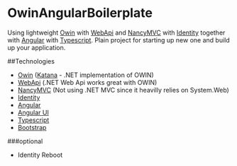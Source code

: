 OwinAngularBoilerplate
======================


Using lightweight [Owin](http://owin.org/) with [WebApi](http://www.asp.net/web-api) and [NancyMVC](http://nancyfx.org/) with [Identity](http://www.asp.net/identity) together with [Angular](https://angularjs.org/) with [Typescript](http://www.typescriptlang.org/). Plain project for starting up new one and build up your application.


##Technologies
* [Owin](http://owin.org/) ([Katana](https://katanaproject.codeplex.com/) - .NET implementation of OWIN)
* [WebApi](http://www.asp.net/web-api) (.NET Web Api works great with OWIN)
* [NancyMVC](http://nancyfx.org/) (Not using .NET MVC since it heavilly relies on System.Web)
* [Identity](http://www.asp.net/identity)
* [Angular](https://angularjs.org/)
* [Angular UI](http://angular-ui.github.io/)
* [Typescript](http://typescript.codeplex.com/)
* [Bootstrap](http://getbootstrap.com/)

###optional
* Identity Reboot

